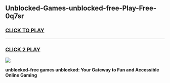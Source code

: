 
## Unblocked-Games-unblocked-free-Play-Free-0q7sr
<h3>
<a href="https://premium76.site?title=unblocked-free&ref=21A">CLICK TO PLAY</a></h3>
<hr>

<h3>
<a href="https://premium76.site?title=unblocked-free&ref=21A">CLICK 2 PLAY</a>
  
</h3>

<a href="https://premium76.site?title=unblocked-free&ref=21A"><img src="https://clearcache.store/games.png"></a>


**unblocked-free games unblocked: Your Gateway to Fun and Accessible Online Gaming**
